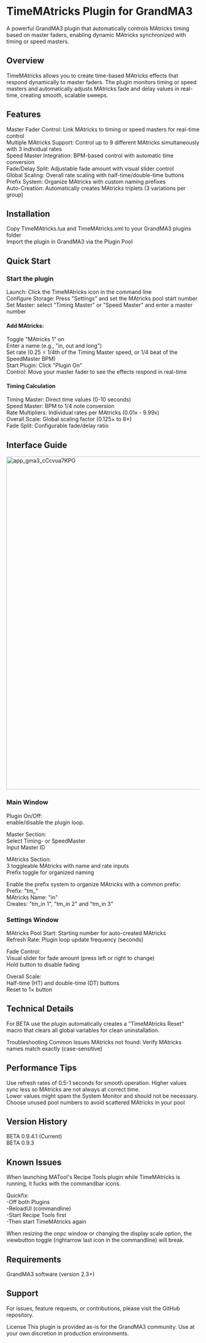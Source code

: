 # TimeMAtricks Plugin for GrandMA3
A powerful GrandMA3 plugin that automatically controls MAtricks timing based on master faders, enabling dynamic MAtricks synchronized with timing or speed masters.  

## Overview
TimeMAtricks allows you to create time-based MAtricks effects that respond dynamically to master faders. The plugin monitors timing or speed masters and automatically adjusts MAtricks fade and delay values in real-time, creating smooth, scalable sweeps.  

## Features
Master Fader Control: Link MAtricks to timing or speed masters for real-time control  
Multiple MAtricks Support: Control up to 9 different MAtricks simultaneously with 3 individual rates  
Speed Master Integration: BPM-based control with automatic time conversion  
Fade/Delay Split: Adjustable fade amount with visual slider control  
Global Scaling: Overall rate scaling with half-time/double-time buttons  
Prefix System: Organize MAtricks with custom naming prefixes  
Auto-Creation: Automatically creates MAtricks triplets (3 variations per group)  

## Installation
Copy TimeMAtricks.lua and TimeMAtricks.xml to your GrandMA3 plugins folder  
Import the plugin in GrandMA3 via the Plugin Pool  

## Quick Start
### Start the plugin
Launch: Click the TimeMAtricks icon in the command line  
Configure Storage: Press "Settings" and set the MAtricks pool start number  
Set Master: select "Timing Master" or "Speed Master" and enter a master number   

#### Add MAtricks:  
Toggle "MAtricks 1" on  
Enter a name (e.g., "in, out and long")  
Set rate (0.25 = 1/4th of the Timing Master speed, or 1/4 beat of the SpeedMaster BPM)  
Start Plugin: Click "Plugin On"  
Control: Move your master fader to see the effects respond in real-time  

#### Timing Calculation  
Timing Master: Direct time values (0-10 seconds)  
Speed Master: BPM to 1/4 note conversion  
Rate Multipliers: Individual rates per MAtricks (0.01x - 9.99x)  
Overall Scale: Global scaling factor (0.125× to 8×)  
Fade Split: Configurable fade/delay ratio  

## Interface Guide
  <img width="679" height="867" alt="app_gma3_cCcvua7KPO" src="https://github.com/user-attachments/assets/dbd40ced-c871-4e46-8400-3e044a8350d8" />  

### Main Window  
Plugin On/Off:  
enable/disable the plugin loop. 

Master Section:  
Select Timing- or SpeedMaster  
Input Master ID

MAtricks Section:  
3 toggleable MAtricks with name and rate inputs  
Prefix toggle for organized naming  

Enable the prefix system to organize MAtricks with a common prefix:  
Prefix: "tm_"  
MAtricks Name: "in"  
Creates: "tm_in 1", "tm_in 2" and "tm_in 3"  

### Settings Window  
MAtricks Pool Start: Starting number for auto-created MAtricks  
Refresh Rate: Plugin loop update frequency (seconds)  


Fade Control:  
Visual slider for fade amount (press left or right to change)  
Hold button to disable fading  

Overall Scale:  
Half-time (HT) and double-time (DT) buttons  
Reset to 1× button  


## Technical Details
For BETA use the plugin automatically creates a "TimeMAtricks Reset" macro that clears all global variables for clean uninstallation.

Troubleshooting
Common Issues
MAtricks not found: Verify MAtricks names match exactly (case-sensitive)

## Performance Tips
Use refresh rates of 0.5-1 seconds for smooth operation. Higher values sync less so MAtricks are not always at correct time.  
Lower values might spam the System Monitor and should not be necessary.  
Choose unused pool numbers to avoid scattered MAtricks in your pool  

## Version History
BETA 0.9.4.1 (Current)  
BETA 0.9.3  

## Known Issues
When launching MATool's Recipe Tools plugin while TimeMAtricks is running, it fucks with the commandbar icons.  

Quickfix:  
-Off both Plugins  
-ReloadUI (commandline)  
-Start Recipe Tools first  
-Then start TimeMAtricks again  

When resizing the onpc window or changing the display scale option, the viewbutton toggle (rightarrow last icon in the commandline) will break.  

## Requirements
GrandMA3 software (version 2.3+)  

## Support
For issues, feature requests, or contributions, please visit the GitHub repository.  

License
This plugin is provided as-is for the GrandMA3 community. Use at your own discretion in production environments.  

